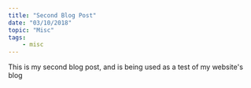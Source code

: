 ```yaml
---
title: "Second Blog Post"
date: "03/10/2018"
topic: "Misc"
tags:
    - misc
---
```

This is my second blog post, and is being used as a test of my website's blog